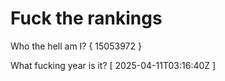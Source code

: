 # Fuck the rankings

Who the hell am I?
{ 15053972 }

What fucking year is it?
[ 2025-04-11T03:16:40Z ]
